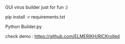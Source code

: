GUI virus builder just for fun :)

pip install -r requirements.txt

Python Builder.py

check demo : https://github.com/ELMERIKH/RICKrolled 
